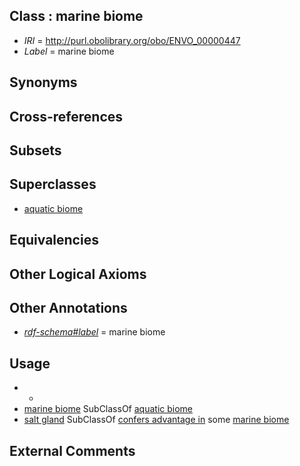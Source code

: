 
## Class : marine biome

 * *IRI* = http://purl.obolibrary.org/obo/ENVO_00000447
 * *Label* = marine biome

## Synonyms


## Cross-references


## Subsets


## Superclasses

 * [aquatic biome](../../ENVO/30/ENVO_00002030.md)

## Equivalencies


## Other Logical Axioms


## Other Annotations

 * *[rdf-schema#label](../../el/rdf-schema#label.md)* = marine biome

## Usage

 * -
 * [marine biome](../../ENVO/47/ENVO_00000447.md) SubClassOf [aquatic biome](../../ENVO/30/ENVO_00002030.md)
 * [salt gland](../../UBERON/58/UBERON_0004758.md) SubClassOf [confers advantage in](../../RO/22/RO_0002322.md) some [marine biome](../../ENVO/47/ENVO_00000447.md)

## External Comments

